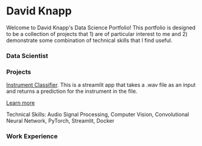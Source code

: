 # David Knapp
Welcome to David Knapp's Data Science Portfolio! This portfolio is designed to be a collection of projects that 1) are of particular interest to me and 2) demonstrate some combination of technical skills that I find useful. 

### Data Scientist

### Projects
[Instrument Classifier][1]. This is a streamlit app that takes a .wav file as an input and returns a prediction for the instrument in the file.

[Learn more][2]

Technical Skills: Audio Signal Processing, Computer Vision, Convolutional Neural Network, PyTorch, Streamlit, Docker

### Work Experience
[1]: <https://instrumentclassify.streamlit.app/>
[2]: <https://github.com/dknapp17/audio_ml>
